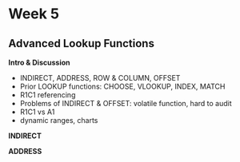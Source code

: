 # Week 5
## Advanced Lookup Functions

**Intro & Discussion**
* INDIRECT, ADDRESS, ROW & COLUMN, OFFSET
* Prior LOOKUP functions: CHOOSE, VLOOKUP, INDEX, MATCH 
* R1C1 referencing
* Problems of INDIRECT & OFFSET: volatile function, hard to audit
* R1C1 vs A1
* dynamic ranges, charts

**INDIRECT**

**ADDRESS**